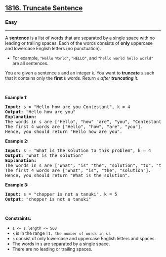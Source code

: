 <h2><a href="https://leetcode.com/problems/truncate-sentence/">1816. Truncate Sentence</a></h2><h3>Easy</h3><hr><div style="user-select: auto;"><p style="user-select: auto;">A <strong style="user-select: auto;">sentence</strong> is a list of words that are separated by a single space with no leading or trailing spaces. Each of the words consists of <strong style="user-select: auto;">only</strong> uppercase and lowercase English letters (no punctuation).</p>

<ul style="user-select: auto;">
	<li style="user-select: auto;">For example, <code style="user-select: auto;">"Hello World"</code>, <code style="user-select: auto;">"HELLO"</code>, and <code style="user-select: auto;">"hello world hello world"</code> are all sentences.</li>
</ul>

<p style="user-select: auto;">You are given a sentence <code style="user-select: auto;">s</code>​​​​​​ and an integer <code style="user-select: auto;">k</code>​​​​​​. You want to <strong style="user-select: auto;">truncate</strong> <code style="user-select: auto;">s</code>​​​​​​ such that it contains only the <strong style="user-select: auto;">first</strong> <code style="user-select: auto;">k</code>​​​​​​ words. Return <code style="user-select: auto;">s</code>​​​​<em style="user-select: auto;">​​ after <strong style="user-select: auto;">truncating</strong> it.</em></p>

<p style="user-select: auto;">&nbsp;</p>
<p style="user-select: auto;"><strong style="user-select: auto;">Example 1:</strong></p>

<pre style="user-select: auto;"><strong style="user-select: auto;">Input:</strong> s = "Hello how are you Contestant", k = 4
<strong style="user-select: auto;">Output:</strong> "Hello how are you"
<strong style="user-select: auto;">Explanation:</strong>
The words in s are ["Hello", "how" "are", "you", "Contestant"].
The first 4 words are ["Hello", "how", "are", "you"].
Hence, you should return "Hello how are you".
</pre>

<p style="user-select: auto;"><strong style="user-select: auto;">Example 2:</strong></p>

<pre style="user-select: auto;"><strong style="user-select: auto;">Input:</strong> s = "What is the solution to this problem", k = 4
<strong style="user-select: auto;">Output:</strong> "What is the solution"
<strong style="user-select: auto;">Explanation:</strong>
The words in s are ["What", "is" "the", "solution", "to", "this", "problem"].
The first 4 words are ["What", "is", "the", "solution"].
Hence, you should return "What is the solution".</pre>

<p style="user-select: auto;"><strong style="user-select: auto;">Example 3:</strong></p>

<pre style="user-select: auto;"><strong style="user-select: auto;">Input:</strong> s = "chopper is not a tanuki", k = 5
<strong style="user-select: auto;">Output:</strong> "chopper is not a tanuki"
</pre>

<p style="user-select: auto;">&nbsp;</p>
<p style="user-select: auto;"><strong style="user-select: auto;">Constraints:</strong></p>

<ul style="user-select: auto;">
	<li style="user-select: auto;"><code style="user-select: auto;">1 &lt;= s.length &lt;= 500</code></li>
	<li style="user-select: auto;"><code style="user-select: auto;">k</code> is in the range <code style="user-select: auto;">[1, the number of words in s]</code>.</li>
	<li style="user-select: auto;"><code style="user-select: auto;">s</code> consist of only lowercase and uppercase English letters and spaces.</li>
	<li style="user-select: auto;">The words in <code style="user-select: auto;">s</code> are separated by a single space.</li>
	<li style="user-select: auto;">There are no leading or trailing spaces.</li>
</ul>
</div>